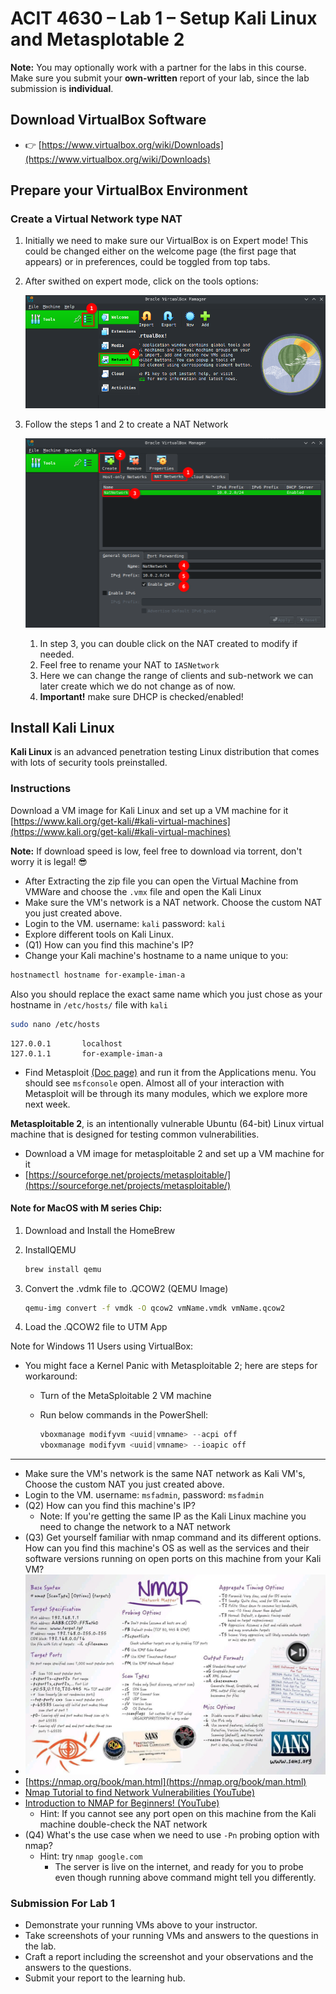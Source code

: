 # ACIT 4630 – Lab 1 – Setup Kali Linux and Metasplotable 2

**Note:**
You may optionally work with a partner for the labs in this course. Make sure you submit your **own-written** report of your lab, since the lab submission is **individual**.

## Download VirtualBox Software

- 👉 [https://www.virtualbox.org/wiki/Downloads](https://www.virtualbox.org/wiki/Downloads)

## Prepare your VirtualBox Environment

### Create a Virtual Network type NAT

1. Initially we need to make sure our VirtualBox is on Expert mode! This could be changed either on the welcome page (the first page that appears) or in preferences, could be toggled from top tabs.

2. After swithed on expert mode, click on the tools options:

    ![alt text](../images/lab1-fig1.png)

3. Follow the steps 1 and 2 to create a NAT Network

    ![alt text](../images/lab1-fig2.png)

    1. In step 3, you can double click on the NAT created to modify if needed.
    2. Feel free to rename your NAT to `IASNetwork`
    3. Here we can change the range of clients and sub-network we can later create which we do not change as of now.
    4. **Important!** make sure DHCP is checked/enabled!

## Install Kali Linux

**Kali Linux** is an advanced penetration testing Linux distribution that comes with lots of security tools preinstalled.

### Instructions
Download a VM image for Kali Linux and set up a VM machine for it [https://www.kali.org/get-kali/#kali-virtual-machines](https://www.kali.org/get-kali/#kali-virtual-machines)

**Note:** If download speed is low, feel free to download via torrent, don't worry it is legal! 😎

- After Extracting the zip file you can open the Virtual Machine from VMWare and choose the `.vmx` file and open the Kali Linux
- Make sure the VM's network is a NAT network. Choose the custom NAT you just created above.
- Login to the VM. username: `kali` password: `kali`
- Explore different tools on Kali Linux.
- (Q1) How can you find this machine's IP?
- Change your Kali machine's hostname to a name unique to you:

```sh
hostnamectl hostname for-example-iman-a
```

Also you should replace the exact same name which you just chose as your hostname in `/etc/hosts/` file with `kali`

```sh
sudo nano /etc/hosts
```

```plaintext
127.0.0.1       localhost
127.0.1.1       for-example-iman-a
```

- Find Metasploit [(Doc page)](https://www.offsec.com/metasploit-unleashed/introduction/) and run it from the Applications menu. You should see `msfconsole` open. Almost all of your interaction with Metasploit will be through its many modules, which we explore more next week.

**Metasploitable 2**, is an intentionally vulnerable Ubuntu (64-bit) Linux virtual machine that is designed for testing common vulnerabilities.

- Download a VM image for metasploitable 2 and set up a VM machine for it
- [https://sourceforge.net/projects/metasploitable/](https://sourceforge.net/projects/metasploitable/)

#### Note for MacOS with M series Chip:

1. Download and Install the HomeBrew
2. InstallQEMU

    ```sh
    brew install qemu
    ```

3. Convert the .vdmk file to .QCOW2 (QEMU Image)

    ```sh
    qemu-img convert -f vmdk -O qcow2 vmName.vmdk vmName.qcow2
    ```

4. Load the .QCOW2 file to UTM App

Note for Windows 11 Users using VirtualBox:

- You might face a Kernel Panic with Metasploitable 2; here are steps for workaround:
  - Turn of the MetaSploitable 2 VM machine
  - Run below commands in the PowerShell:

    ```powershell
    vboxmanage modifyvm <uuid|vmname> --acpi off
    vboxmanage modifyvm <uuid|vmname> --ioapic off
    ```

---

- Make sure the VM's network is the same NAT network as Kali VM's, Choose the custom NAT you just created above.
- Login to the VM. username: `msfadmin`, password: `msfadmin`
- (Q2) How can you find this machine's IP?
  - Note: If you're getting the same IP as the Kali Linux machine you need to change the network to a NAT network
- (Q3) Get yourself familiar with nmap command and its different options. How can you find this machine's OS as well as the services and their software versions running on open ports on this machine from your Kali VM?
- ![nmap-cheatsheet.jpg](../images/nmap-cheatsheet.jpg)
- [https://nmap.org/book/man.html](https://nmap.org/book/man.html)
- [Nmap Tutorial to find Network Vulnerabilities (YouTube)](https://youtu.be/4t4kBkMsDbQ?si=EtiqpWknYs2GBDH_)
- [Introduction to NMAP for Beginners! (YouTube)](https://youtu.be/NYgDzO8iQJ0?si=NcbmoceDVjTYUAM8)
  - Hint: If you cannot see any port open on this machine from the Kali machine double-check the NAT network
- (Q4) What's the use case when we need to use `-Pn` probing option with nmap?
  - Hint: try `nmap google.com`
    - The server is live on the internet, and ready for you to probe even though running above command might tell you differently.

### Submission For Lab 1

- Demonstrate your running VMs above to your instructor.
- Take screenshots of your running VMs and answers to the questions in the lab.
- Craft a report including the screenshot and your observations and the answers to the questions.
- Submit your report to the learning hub.
